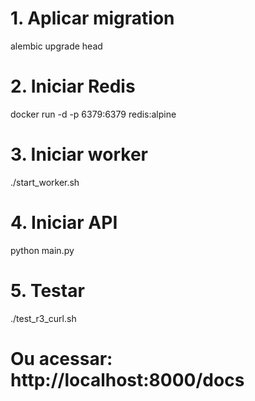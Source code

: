 # 1. Aplicar migration
alembic upgrade head

# 2. Iniciar Redis
docker run -d -p 6379:6379 redis:alpine

# 3. Iniciar worker
./start_worker.sh

# 4. Iniciar API
python main.py

# 5. Testar
./test_r3_curl.sh
# Ou acessar: http://localhost:8000/docs